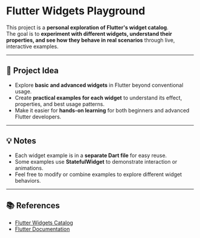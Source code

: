 # Flutter Widgets Playground

This project is a **personal exploration of Flutter's widget catalog**.  
The goal is to **experiment with different widgets, understand their properties, and see how they behave in real scenarios** through live, interactive examples.

---

## 📌 Project Idea
- Explore **basic and advanced widgets** in Flutter beyond conventional usage.  
- Create **practical examples for each widget** to understand its effect, properties, and best usage patterns.  
- Make it easier for **hands-on learning** for both beginners and advanced Flutter developers.

---

## 💡 Notes
- Each widget example is in a **separate Dart file** for easy reuse.  
- Some examples use **StatefulWidget** to demonstrate interaction or animations.  
- Feel free to modify or combine examples to explore different widget behaviors.

---

## 📚 References
- [Flutter Widgets Catalog](https://docs.flutter.dev/ui/widgets)  
- [Flutter Documentation](https://flutter.dev/docs)
